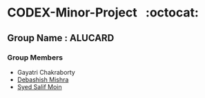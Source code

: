 # CODEX-Minor-Project  &nbsp;&nbsp;:octocat:

## Group Name : ALUCARD

### Group Members
* Gayatri Chakraborty
* [Debashish Mishra](https://github.com/Zanark)
* [Syed Salif Moin](https://github.com/salif-04)
